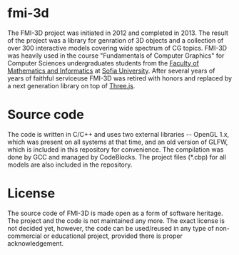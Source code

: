 # fmi-3d

The FMI-3D project was initiated in 2012 and completed in 2013.
The result of the project was a library for genration of 3D objects
and a collection of over 300 interactive models covering wide spectrum
of CG topics. FMI-3D was heavily used in the course "Fundamentals of
Computer Graphics" for Computer Sciences undergraduates students from the
[Faculty of Mathematics and Informatics](https://www.fmi.uni-sofia.bg/en) at
[Sofia University](https://www.uni-sofia.bg/index.php/eng). After several
years of years of faithful serviceuse FMI-3D was retired with honors and
replaced by a next generation library on top of [Three.js](https://threejs.org/).

# Source code

The code is written in C/C++ and uses two external libraries -- OpenGL 1.x,
which was present on all systems at that time, and an old version of GLFW, which
is included in this repository for convenience. The compilation was done by GCC
and managed by CodeBlocks. The project files (*.cbp) for all models are also
included in the repository.

# License

The source code of FMI-3D is made open as a form of software heritage.
The project and the code is not maintained any more. The exact license
is not decided yet, however, the code can be used/reused in any type of
non-commercial or educational project, provided there is proper 
acknowledgement.
